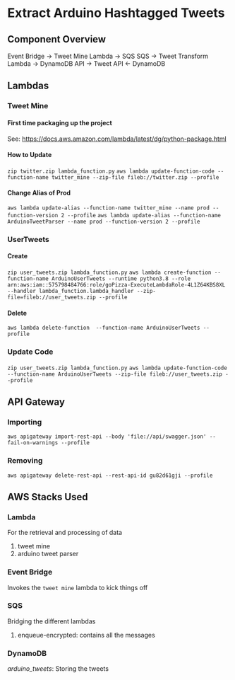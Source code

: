 # Extract Arduino Hashtagged Tweets

## Component Overview
Event Bridge -> Tweet Mine Lambda -> SQS
SQS -> Tweet Transform Lambda -> DynamoDB
API -> Tweet API <- DynamoDB

## Lambdas
### Tweet Mine
#### First time packaging up the project
See: https://docs.aws.amazon.com/lambda/latest/dg/python-package.html
#### How to Update
`zip twitter.zip lambda_function.py`
`aws lambda update-function-code --function-name twitter_mine --zip-file fileb://twitter.zip --profile`
#### Change Alias of Prod
`aws lambda update-alias --function-name twitter_mine --name prod --function-version 2 --profile`
`aws lambda update-alias --function-name ArduinoTweetParser --name prod --function-version 2 --profile`

### UserTweets
#### Create
`zip user_tweets.zip lambda_function.py`
`aws lambda create-function --function-name ArduinoUserTweets --runtime python3.8 --role arn:aws:iam::575798484766:role/goPizza-ExecuteLambdaRole-4L1Z64KBS8XL --handler lambda_function.lambda_handler --zip-file=fileb://user_tweets.zip --profile`

#### Delete
`aws lambda delete-function  --function-name ArduinoUserTweets --profile`

### Update Code
`zip user_tweets.zip lambda_function.py`
`aws lambda update-function-code --function-name ArduinoUserTweets --zip-file fileb://user_tweets.zip --profile`

## API Gateway
### Importing
`aws apigateway import-rest-api --body 'file://api/swagger.json' --fail-on-warnings --profile`
### Removing
`aws apigateway delete-rest-api --rest-api-id gu82d61gji --profile`

## AWS Stacks Used
### Lambda
For the retrieval and processing of data
1. tweet mine
2. arduino tweet parser
### Event Bridge
Invokes the `tweet mine` lambda to kick things off
### SQS
Bridging the different lambdas
1. enqueue-encrypted: contains all the messages
### DynamoDB
*arduino_tweets*: Storing the tweets